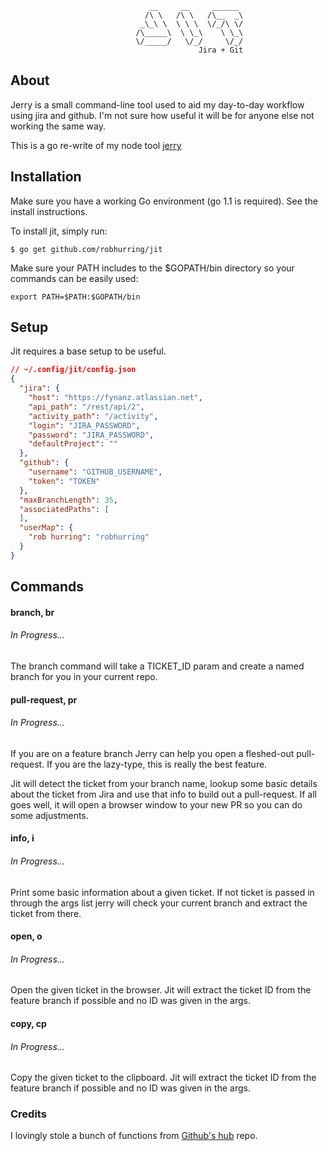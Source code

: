                                    __     __     ______
                                  /\ \   /\ \   /\__  _\
                                 _\_\ \  \ \ \  \/_/\ \/
                                /\_____\  \ \_\    \ \_\
                                \/_____/   \/_/     \/_/
                                              Jira + Git

## About

Jerry is a small command-line tool used to aid my day-to-day workflow using jira
and github. I'm not sure how useful it will be for anyone else not working the same way.

This is a go re-write of my node tool [jerry](https://github.com/robhurring/jerry)

## Installation

Make sure you have a working Go environment (go 1.1 is required). See the install instructions.

To install jit, simply run:

`$ go get github.com/robhurring/jit`

Make sure your PATH includes to the $GOPATH/bin directory so your commands can be easily used:

`export PATH=$PATH:$GOPATH/bin`

## Setup

Jit requires a base setup to be useful.

```json
// ~/.config/jit/config.json
{
  "jira": {
    "host": "https://fynanz.atlassian.net",
    "api_path": "/rest/api/2",
    "activity_path": "/activity",
    "login": "JIRA_PASSWORD",
    "password": "JIRA_PASSWORD",
    "defaultProject": ""
  },
  "github": {
    "username": "GITHUB_USERNAME",
    "token": "TOKEN"
  },
  "maxBranchLength": 35,
  "associatedPaths": [
  ],
  "userMap": {
    "rob hurring": "robhurring"
  }
}
```

## Commands

#### branch, br
###### In Progress...

The branch command will take a TICKET_ID param and create a named branch for you in your current repo.

#### pull-request, pr
###### In Progress...

If you are on a feature branch Jerry can help you open a fleshed-out pull-request. If you are the lazy-type, this is really the best feature.

Jit will detect the ticket from your branch name, lookup some basic details about the ticket from Jira and use that info to build out a pull-request. If all goes well, it will open a browser window to your new PR so you can do some adjustments.

#### info, i
###### In Progress...

Print some basic information about a given ticket. If not ticket is passed in through the args list jerry will check your current branch and extract the ticket from there.

#### open, o
###### In Progress...

Open the given ticket in the browser. Jit will extract the ticket ID from the feature branch if possible and no ID was given in the args.

#### copy, cp
###### In Progress...

Copy the given ticket to the clipboard. Jit will extract the ticket ID from the feature branch if possible and no ID was given in the args.


### Credits

I lovingly stole a bunch of functions from [Github's hub](https://github.com/github/hub) repo.
